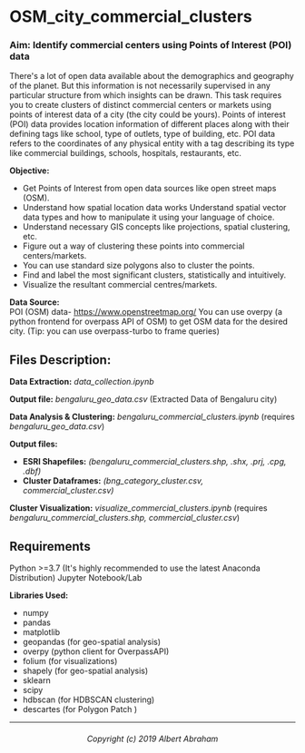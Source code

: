 # OSM_city_commercial_clusters
### **Aim:** Identify commercial centers using Points of Interest (POI) data  
There's a lot of open data available about the demographics and geography of the planet. But this information is not necessarily supervised in any particular structure from which insights can be drawn.  This task requires you to create clusters of distinct commercial centers or markets using points of interest data of a city (the city could be yours). Points of interest (POI) data provides location information of different places along with their defining tags like school, type of outlets, type of building, etc.  POI data refers to the coordinates of any physical entity with a tag describing its type like commercial buildings, schools, hospitals, restaurants, etc. 

**Objective:**  
* Get Points of Interest from open data sources like open street maps (OSM). 
* Understand how spatial location data works Understand spatial vector data types and how to manipulate it using your language of choice.
* Understand necessary GIS concepts like projections, spatial clustering, etc. 
* Figure out a way of clustering these points into commercial centers/markets. 
* You can use standard size polygons also to cluster the points. 
* Find and label the most significant clusters, statistically and intuitively.  
* Visualize the resultant commercial centres/markets.   

**Data Source:**  
POI (OSM) data- https://www.openstreetmap.org/ You can use overpy (a python frontend for overpass API of OSM) to get OSM data for the desired city.  (Tip: you can use overpass-turbo to frame queries)

## Files Description:
**Data Extraction:** *data_collection.ipynb*

**Output file:** *bengaluru_geo_data.csv* (Extracted Data of Bengaluru city)


**Data Analysis & Clustering:** *bengaluru_commercial_clusters.ipynb* (requires *bengaluru_geo_data.csv*)

**Output files:** 
* **ESRI Shapefiles:** *(bengaluru_commercial_clusters.shp, .shx, .prj, .cpg, .dbf)*
* **Cluster Dataframes:** *(bng_category_cluster.csv, commercial_cluster.csv)*

**Cluster Visualization:** *visualize_commercial_clusters.ipynb* (requires *bengaluru_commercial_clusters.shp, commercial_cluster.csv*)

## Requirements
Python >=3.7 (It's highly recommended to use the latest Anaconda Distribution)
Jupyter Notebook/Lab

**Libraries Used:**
* numpy
* pandas
* matplotlib
* geopandas (for geo-spatial analysis)
* overpy (python client for OverpassAPI)
* folium (for visualizations)
* shapely (for geo-spatial analysis)
* sklearn
* scipy
* hdbscan (for HDBSCAN clustering)
* descartes (for Polygon Patch )
<hr>
<h6 align='center'>Copyright (c) 2019 Albert Abraham </h6>
